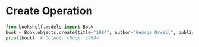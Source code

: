 # Create Operation

```python
from bookshelf.models import Book
book = Book.objects.create(title="1984", author="George Orwell", publication_year=1949)
print(book)  # Output: <Book: 1984>
```
